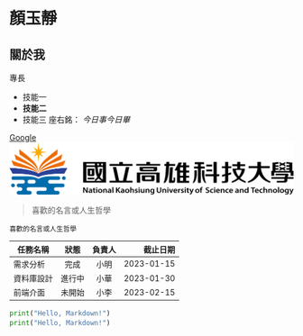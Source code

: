 # 顏玉靜

## 關於我

專長
* 技能一
* **技能二**
* 技能三
座右銘： *今日事今日畢*

[Google](http://www.google.com)
![nkust](nkust.png)

>喜歡的名言或人生哲學

```喜歡的名言或人生哲學```

 | 任務名稱 | 狀態 | 負責人 | 截止日期 | 
 |---|:---:|:---:|---:|
 | 需求分析 | 完成 | 小明 | 2023-01-15 |
 | 資料庫設計 | 進行中 | 小華 | 2023-01-30 |
 | 前端介面 | 未開始 | 小李 | 2023-02-15 |

```python
print("Hello, Markdown!")
print("Hello, Markdown!")
```
